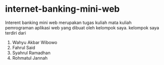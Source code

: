 # internet-banking-mini-web

Interent banking mini web merupakan tugas kuliah mata kuliah pemrograman aplikasi web yang dibuat oleh kelompok saya.
kelompok saya terdiri dari
1. Wahyu Akbar Wibowo
2. Fahrul Said
3. Syahrul Ramadhan
4. Rohmatul Jannah
